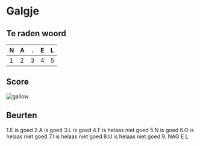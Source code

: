 # Galgje

## Te raden woord

|N|A|.|E|L|
|-|-|-|-|-|
|1|2|3|4|5|

## Score
![gallow](./images/5.png)

## Beurten
1.E is goed 
2.A is goed
3.L is goed
4.F is helaas niet goed
5.N is goed
6.O is helaas niet goed
7.I is helaas niet goed
8.U is helaas niet goed
9. NAG E L
